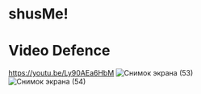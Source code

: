 # shusMe!
# Video Defence
https://youtu.be/Ly90AEa6HbM
![Снимок экрана (53)](https://user-images.githubusercontent.com/51242971/166145682-03c5d31d-d947-45f3-bc81-006eeda95696.png)
![Снимок экрана (54)](https://user-images.githubusercontent.com/51242971/166145684-2e4bd979-428b-46a4-a2e0-10c5bd57ef47.png)
